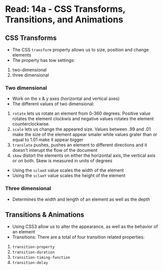 # Read: 14a - CSS Transforms, Transitions, and Animations

## CSS Transforms

- The CSS `transform` property allows us to size, position and change elements
- The property has tow settings:

1. two-dimensional
2. three dimensional

### Two dimensional

- Work on the x & y axes (horizontal and vertical axes)
- The different values of two dimensional:

1. `rotate` lets us rotate an element from 0-360 degrees. Positive value rotates the element clockwis and negative values rotates the element counterclockwise.
2. `scale` lets us change the appeared size. Values between .99 and .01 make the size of the element appear smaler while values grater than or equal to 1.01 make it appear bigger
3. `translate` pushes, pushes an element to different directions and it doesn't interupt the flow of the document
4. `skew` distort the elements on either the horizontal axis, the vertical axis or on both. Skew is measured in units of degrees

- Using the `sclaeX` value scales the width of the element
- Using the `sclaeY` value scales the height of the element

### Three dimensional

- Determines the width and length of an element as well as the depth

## Transitions & Animations

- Using CSS3 allow us to alter the appearance, as well as the behavior of an element
- Transitions: There are a total of four transition related properties:

1. `transition-property`
2. `transition-duration`
3. `transition-timing-function`
4. `transition-delay`